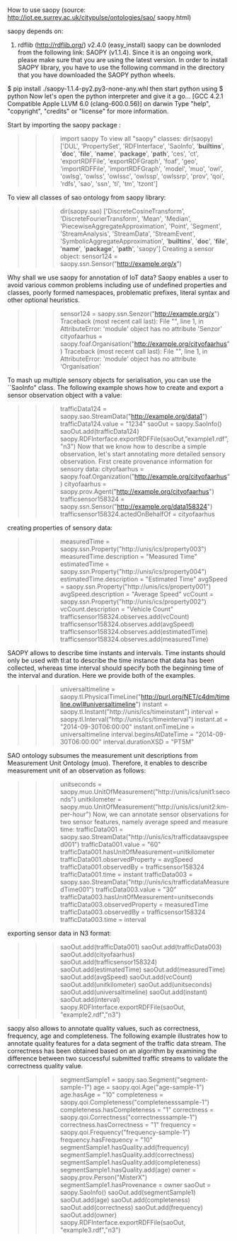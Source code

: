 # 
How to use saopy (source: http://iot.ee.surrey.ac.uk/citypulse/ontologies/sao/
saopy.html)

saopy depends on:

1. rdflib (http://rdflib.org/) v2.4.0 (easy_install)
saopy can be downloded from the following link: SAOPY (v1.1.4). Since it is an ongoing
work, please make sure that you are using the latest version. In order to install SAOPY
library, you have to use the following command in the directory that you have downloaded
the SAOPY python wheels.

$ pip install ./saopy-1.1.4-py2.py3-none-any.whl
then start python using
$ python
Now let's open the python interpreter and give it a go...
[GCC 4.2.1 Compatible Apple LLVM 6.0 (clang-600.0.56)] on
darwin
Type "help", "copyright", "credits" or "license" for more
information.

Start by importing the saopy package :
>>> import saopy
To view all "saopy" classes:
>>> dir(saopy)
['DUL', 'PropertySet', 'RDFInterface', 'SaoInfo',
'__builtins__', '__doc__', '__file__', '__name__',
'__package__', '__path__', 'ces', 'ct', 'exportRDFFile',
'exportRDFGraph', 'foaf', 'geo', 'importRDFFile',
'importRDFGraph', 'model', 'muo', 'owl', 'owlsg', 'owlss',
'owlssc', 'owlssp', 'owlssrp', 'prov', 'qoi', 'rdfs', 'sao',
'ssn', 'tl', 'tm', 'tzont']

To view all classes of sao ontology from saopy library:
>>> dir(saopy.sao)
['DiscreteCosineTransform', 'DiscreteFourierTransform',
'Mean', 'Median', 'PiecewiseAggregateApproximation', 'Point',
'Segment', 'StreamAnalysis', 'StreamData', 'StreamEvent',
'SymbolicAggregateApproximation', '__builtins__', '__doc__',
'__file__', '__name__', '__package__', '__path__', 'saopy']
Creating a sensor object:
>>> sensor124 = saopy.ssn.Sensor("http://example.org/x")

Why shall we use saopy for annotation of IoT data? Saopy enables a user to avoid various
common problems including use of undefined properties and classes, poorly formed
namespaces, problematic prefixes, literal syntax and other optional heuristics.
>>> sensor124 = saopy.ssn.Senzor("http://example.org/x")
Traceback (most recent call last):
File "", line 1, in
AttributeError: 'module' object has no attribute 'Senzor'
>>> cityofaarhus = saopy.foaf.Organisation("http://example.org/cityofaarhus")
Traceback (most recent call last):
File "", line 1, in
AttributeError: 'module' object has no attribute
'Organisation'

To mash up multiple sensory objects for serialisation, you can use the ``SaoInfo" class. The
following example shows how to create and export a sensor observation object with a value:
>>> trafficData124 = saopy.sao.StreamData("http://example.org/data1")
>>> trafficData124.value = "1234"
>>> saoOut = saopy.SaoInfo()
>>> saoOut.add(trafficData124)
>>> saopy.RDFInterface.exportRDFFile(saoOut,”example1.rdf”,"n3")
Now that we know how to describe a simple observation, let's start annotating more detailed
sensory observation. First create provenance information for sensory data:
>>> cityofaarhus = saopy.foaf.Organization("http://example.org/cityofaarhus")
>>> cityofaarhus = saopy.prov.Agent("http://example.org/cityofaarhus")
>>> trafficsensor158324 = saopy.ssn.Sensor("http://example.org/data158324")
>>> trafficsensor158324.actedOnBehalfOf = cityofaarhus

creating properties of sensory data:
>>> measuredTime = saopy.ssn.Property("http://unis/ics/property003")
>>> measuredTime.description = "Measured Time"
>>> estimatedTime = saopy.ssn.Property("http://unis/ics/property004")
>>> estimatedTime.description = "Estimated Time"
>>> avgSpeed = saopy.ssn.Property("http://unis/ics/property001")
>>> avgSpeed.description = "Average Speed"
>>> vcCount = saopy.ssn.Property("http://unis/ics/property002")
>>> vcCount.description = "Vehicle Count"
>>> trafficsensor158324.observes.add(vcCount)
>>> trafficsensor158324.observes.add(avgSpeed)
>>> trafficsensor158324.observes.add(estimatedTime)
>>> trafficsensor158324.observes.add(measuredTime)

SAOPY allows to describe time instants and intervals. Time instants should only be used
with tl:at to describe the time instance that data has been collected, whereas time interval
should specify both the beginning time of the interval and duration. Here we provide both of
the examples.
>>> universaltimeline = saopy.tl.PhysicalTimeLine("http://purl.org/NET/c4dm/timeline.owl#universaltimeline")
>>> instant = saopy.tl.Instant("http://unis/ics/timeinstant")
>>> interval = saopy.tl.Interval("http://unis/ics/timeinterval")
>>> instant.at = "2014-09-30T06:00:00"
>>> instant.onTimeLine = universaltimeline
>>> interval.beginsAtDateTime = "2014-09-30T06:00:00"
>>> interval.durationXSD = "PT5M"

SAO ontology subsumes the measurement unit descriptions from Measurement Unit
Ontology (muo). Therefore, it enables to describe measurement unit of an observation as
follows:
>>> unitseconds = saopy.muo.UnitOfMeasurement("http://unis/ics/unit1:seconds")
>>> unitkilometer = saopy.muo.UnitOfMeasurement("http://unis/ics/unit2:km-per-hour")
Now, we can annotate sensor observations for two sensor features, namely average speed and
measure time:
>>> trafficData001 = saopy.sao.StreamData("http://unis/ics/trafficdataavgspeed001")
>>> trafficData001.value = "60"
>>> trafficData001.hasUnitOfMeasurement=unitkilometer
>>> trafficData001.observedProperty = avgSpeed
>>> trafficData001.observedBy = trafficsensor158324
>>> trafficData001.time = instant
>>> trafficData003 = saopy.sao.StreamData("http://unis/ics/trafficdataMeasuredTime001")
>>> trafficData003.value = "30"
>>> trafficData003.hasUnitOfMeasurement=unitseconds
>>> trafficData003.observedProperty = measuredTime
>>> trafficData003.observedBy = trafficsensor158324
>>> trafficData003.time = interval

exporting sensor data in N3 format:
>>> saoOut.add(trafficData001)
>>> saoOut.add(trafficData003)
>>> saoOut.add(cityofaarhus)
>>> saoOut.add(trafficsensor158324)
>>> saoOut.add(estimatedTime)
>>> saoOut.add(measuredTime)
>>> saoOut.add(avgSpeed)
>>> saoOut.add(vcCount)
>>> saoOut.add(unitkilometer)
>>> saoOut.add(unitseconds)
>>> saoOut.add(universaltimeline)
>>> saoOut.add(instant)
>>> saoOut.add(interval)
>>> saopy.RDFInterface.exportRDFFile(saoOut, "example2.rdf","n3")

saopy also allows to annotate quality values, such as correctness, frequency, age and
completeness. The following example illustrates how to annotate quality features for a data
segment of the traffic data stream. The correctness has been obtained based on an algorithm
by examining the difference between two successful submitted traffic streams to validate the
correctness quality value.

>>> segmentSample1 = saopy.sao.Segment("segment-sample-1")
>>> age = saopy.qoi.Age("age-sample-1")
>>> age.hasAge = "10"
>>> completeness = saopy.qoi.Completeness("completenesssample-1")
>>> completeness.hasCompleteness = "1"
>>> correctness = saopy.qoi.Correctness("correctnesssample-1")
>>> correctness.hasCorrectness = "1"
>>> frequency = saopy.qoi.Frequency("frequency-sample-1")
>>> frequency.hasFrequency = "10"
>>> segmentSample1.hasQuality.add(frequency)
>>> segmentSample1.hasQuality.add(correctness)
>>> segmentSample1.hasQuality.add(completeness)
>>> segmentSample1.hasQuality.add(age)
>>> owner = saopy.prov.Person("MisterX")
>>> segmentSample1.hasProvenance = owner
>>> saoOut = saopy.SaoInfo()
>>> saoOut.add(segmentSample1)
>>> saoOut.add(age)
>>> saoOut.add(completeness)
>>> saoOut.add(correctness)
>>> saoOut.add(frequency)
>>> saoOut.add(owner)
>>> saopy.RDFInterface.exportRDFFile(saoOut, "example3.rdf","n3")
